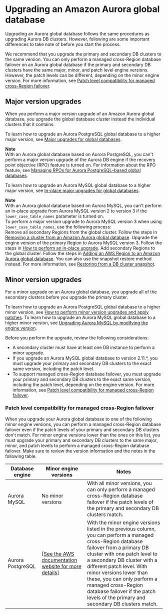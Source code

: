 # Upgrading an Amazon Aurora global database<a name="aurora-global-database-upgrade"></a>

Upgrading an Aurora global database follows the same procedures as upgrading Aurora DB clusters\. However, following are some important differences to take note of before you start the process\.

We recommend that you upgrade the primary and secondary DB clusters to the same version\. You can only perform a managed cross\-Region database failover on an Aurora global database if the primary and secondary DB clusters have the same major, minor, and patch level engine versions\. However, the patch levels can be different, depending on the minor engine version\. For more information, see [Patch level compatibility for managed cross\-Region failover](#aurora-global-database-upgrade.minor.incompatibility)\.

## Major version upgrades<a name="aurora-global-database-upgrade.major"></a>

When you perform a major version upgrade of an Amazon Aurora global database, you upgrade the global database cluster instead the individual clusters that it contains\.

To learn how to upgrade an Aurora PostgreSQL global database to a higher major version, see [Major upgrades for global databases](USER_UpgradeDBInstance.PostgreSQL.md#USER_UpgradeDBInstance.PostgreSQL.GlobalDB)\.

**Note**  
With an Aurora global database based on Aurora PostgreSQL, you can't perform a major version upgrade of the Aurora DB engine if the recovery point objective \(RPO\) feature is turned on\. For information about the RPO feature, see [Managing RPOs for Aurora PostgreSQL–based global databases](aurora-global-database-disaster-recovery.md#aurora-global-database-manage-recovery)\.

To learn how to upgrade an Aurora MySQL global database to a higher major version, see [In\-place major upgrades for global databases](AuroraMySQL.Updates.MajorVersionUpgrade.md#AuroraMySQL.Upgrading.GlobalDB)\.

**Note**  
With an Aurora global database based on Aurora MySQL, you can't perform an in\-place upgrade from Aurora MySQL version 2 to version 3 if the `lower_case_table_names` parameter is turned on\.  
To perform a major version upgrade to Aurora MySQL version 3 when using `lower_case_table_names`, use the following process:  
Remove all secondary Regions from the global cluster\. Follow the steps in [Removing a cluster from an Amazon Aurora global database](aurora-global-database-managing.md#aurora-global-database-detaching)\.
Upgrade the engine version of the primary Region to Aurora MySQL version 3\. Follow the steps in [How to perform an in\-place upgrade](AuroraMySQL.Updates.MajorVersionUpgrade.md#AuroraMySQL.Upgrading.Procedure)\.
Add secondary Regions to the global cluster\. Follow the steps in [Adding an AWS Region to an Amazon Aurora global database](aurora-global-database-getting-started.md#aurora-global-database-attaching)\.
You can also use the snapshot restore method instead\. For more information, see [Restoring from a DB cluster snapshot](aurora-restore-snapshot.md)\.

## Minor version upgrades<a name="aurora-global-database-upgrade.minor"></a>

For a minor upgrade on an Aurora global database, you upgrade all of the secondary clusters before you upgrade the primary cluster\.

To learn how to upgrade an Aurora PostgreSQL global database to a higher minor version, see [How to perform minor version upgrades and apply patches](USER_UpgradeDBInstance.PostgreSQL.md#USER_UpgradeDBInstance.PostgreSQL.Minor)\. To learn how to upgrade an Aurora MySQL global database to a higher minor version, see [Upgrading Aurora MySQL by modifying the engine version](AuroraMySQL.Updates.Patching.md#AuroraMySQL.Updates.Patching.ModifyEngineVersion)\.

Before you perform the upgrade, review the following considerations:
+ A secondary cluster must have at least one DB instance to perform a minor upgrade\.
+ If you upgrade an Aurora MySQL global database to version 2\.11\.\*, you must upgrade your primary and secondary DB clusters to the exact same version, including the patch level\.
+ To support managed cross\-Region database failover, you must upgrade your primary and secondary DB clusters to the exact same version, including the patch level, depending on the engine version\. For more information, see [Patch level compatibility for managed cross\-Region failover](#aurora-global-database-upgrade.minor.incompatibility)\.

### Patch level compatibility for managed cross\-Region failover<a name="aurora-global-database-upgrade.minor.incompatibility"></a>

When you upgrade your Aurora global database to one of the following minor engine versions, you can perform a managed cross\-Region database failover even if the patch levels of your primary and secondary DB clusters don't match\. For minor engine versions lower than the ones on this list, you must upgrade your primary and secondary DB clusters to the same major, minor, and patch levels to perform a managed cross\-Region database failover\. Make sure to review the version information and the notes in the following table\.


| Database engine | Minor engine versions | Notes | 
| --- | --- | --- | 
| Aurora MySQL | No minor versions | With all minor versions, you can only perform a managed cross\-Region database failover if the patch levels of the primary and secondary DB clusters match\. | 
| Aurora PostgreSQL |  [\[See the AWS documentation website for more details\]](http://docs.aws.amazon.com/AmazonRDS/latest/AuroraUserGuide/aurora-global-database-upgrade.html)  | With the minor engine versions listed in the previous column, you can perform a managed cross\-Region database failover from a primary DB cluster with one patch level to a secondary DB cluster with a different patch level\.  With minor versions lower than these, you can only perform a managed cross\-Region database failover if the patch levels of the primary and secondary DB clusters match\. | 